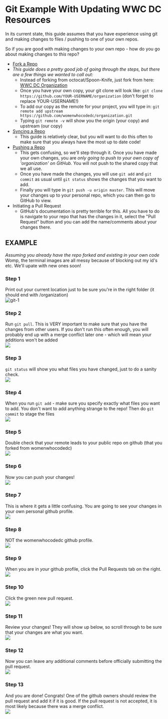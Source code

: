# Git Example With Updating WWC DC Resources

In its current state, this guide assumes that you have experience using git and making changes to files / pushing to one of your own repos. 

So if you are good with making changes to your own repo - how do you go about making changes to *this* repo?

* [Fork a Repo](https://help.github.com/articles/fork-a-repo/)  
* *This guide does a pretty good job of going through the steps, but there are a few things we wanted to call out:*
	* Instead of forking from octocat/Spoon-Knife, just fork from here: [WWC DC Organization](https://github.com/womenwhocodedc/organization)
	* Once you have your own copy, your git clone will look like: `git clone https://github.com/YOUR-USERNAME/organization` (don't forget to replace YOUR-USERNAME!)
	* To add our copy as the remote for your project, you will type in: `git remote add upstream https://github.com/womenwhocodedc/organization.git`
	* Typing `git remote -v` will show you the origin (your copy) and upstream (our copy)
* [Syncing a Repo](https://help.github.com/articles/syncing-a-fork/)   
	* This guide is relatively clear, but you will want to do this often to make sure that you always have the most up to date code!
* [Pushing a Repo](https://help.github.com/articles/pushing-to-a-remote/)   
	* This gets confusing, so we'll step through it. Once you have made your own changes, you are *only going to push to your own copy of 'organization' on GitHub.* You will not push to the shared copy that we all use.
	* Once you have made the changes, you will use `git add` and `git commit` as usual until `git status` shows the changes that you want to add.
	* Finally you will type in `git push -u origin master`. This will move your changes up to your personal repo, which you can then go to GitHub to view.
* Initiating a Pull Request
	* GitHub's documentation is pretty terrible for this. All you have to do is navigate to your repo that has the changes in it, select the "Pull Request" button and you can add the name/comments about your changes there.

## EXAMPLE

*Assuming you already have the repo forked and existing in your own code*
Womp, the terminal images are all messy because of blocking out my id's etc. We'll upate with new ones soon!

### Step 1   
Print out your current location just to be sure you're in the right folder (it should end with /organization)   
![git-1](images/git-1.png "Print Working Directory")   
### Step 2
Run `git pull`. This is VERY important to make sure that you have the changes from other users. If you don't run this often enough, you will probably end up with a merge conflict later one - which will mean your additions won't be added   
![](images/git-2.png "")
### Step 3
`git status` will show you what files you have changed, just to do a sanity check.   
![](images/git-3.png "")
### Step 4
When you run `git add` - make sure you specify exactly what files you want to add. You don't want to add anything strange to the repo! Then do `git commit` to stage the files   
![](images/git-4.png "")
### Step 5
Double check that your remote leads to your public repo on github (that you forked from womenwhocodedc)   
![](images/git-5.png "")
### Step 6
Now you can push your changes!   
![](images/git-6.png "")
### Step 7
This is where it gets a little confusing. You are going to see your changes in your own personal github profile.   
![](images/git-7.png "")
### Step 8
NOT the womenwhocodedc github profile.   
![](images/git-8.png "")
### Step 9
When you are in *your* github profile, click the Pull Requests tab on the right.   
![](images/git-9.png "")
### Step 10
Click the green new pull request.   
![](images/git-10.png "")
### Step 11
Review your changes! They will show up below, so scroll through to be sure that your changes are what you want.   
![](images/git-11.png "")
### Step 12
Now you can leave any additional comments before officially submitting the pull request.   
![](images/git-12.png "")
### Step 13
And you are done! Congrats! One of the github owners should review the pull request and add it if it is good. If the pull request is not accepted, it is most likely because there was a merge conflict.   
![](images/git-13.png "")

